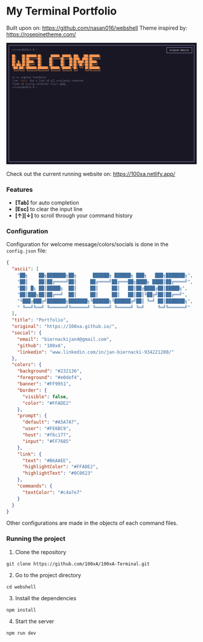 # My Terminal Portfolio

Built upon on: https://github.com/nasan016/webshell
Theme inspired by: https://rosepinetheme.com/

![Screenshot](screenshot.png)

Check out the current running website on:
https://100xa.netlify.app/

### Features

- **[Tab]** for auto completion
- **[Esc]** to clear the input line
- **[↑][↓]** to scroll through your command history

### Configuration

Configuration for welcome message/colors/socials is done in the `config.json` file:

```json
{
  "ascii": [
    "██╗    ██╗███████╗██╗      ██████╗ ██████╗ ███╗   ███╗███████╗",
    "██║    ██║██╔════╝██║     ██╔════╝██╔═══██╗████╗ ████║██╔════╝",
    "██║ █╗ ██║█████╗  ██║     ██║     ██║   ██║██╔████╔██║█████╗",
    "██║███╗██║██╔══╝  ██║     ██║     ██║   ██║██║╚██╔╝██║██╔══╝",
    "╚███╔███╔╝███████╗███████╗╚██████╗╚██████╔╝██║ ╚═╝ ██║███████╗",
    " ╚══╝╚══╝ ╚══════╝╚══════╝ ╚═════╝ ╚═════╝ ╚═╝     ╚═╝╚══════╝"
  ],
  "title": "Portfolio",
  "original": "https://100xa.github.io/",
  "social": {
    "email": "biernackijan4@gmail.com",
    "github": "100xA",
    "linkedin": "www.linkedin.com/in/jan-biernacki-934221200/"
  },
  "colors": {
    "background": "#232136",
    "foreground": "#e0def4",
    "banner": "#FF9951",
    "border": {
      "visible": false,
      "color": "#FFADE2"
    },
    "prompt": {
      "default": "#A5A7A7",
      "user": "#FE6BC9",
      "host": "#f6c177",
      "input": "#FF7685"
    },
    "link": {
      "text": "#B6AAEE",
      "highlightColor": "#FFADE2",
      "highlightText": "#0C0623"
    },
    "commands": {
      "textColor": "#c4a7e7"
    }
  }
}
```

Other configurations are made in the objects of each command files.

### Running the project

1. Clone the repository

```
git clone https://github.com/100xA/100xA-Terminal.git
```

2. Go to the project directory

```
cd webshell
```

3. Install the dependencies

```
npm install
```

4. Start the server

```
npm run dev
```
